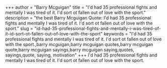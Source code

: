 +++
author = "Barry Mcguigan"
title = "I'd had 35 professional fights and mentally I was tired of it. I'd sort ot fallen out of love with the sport."
description = "the best Barry Mcguigan Quote: I'd had 35 professional fights and mentally I was tired of it. I'd sort ot fallen out of love with the sport."
slug = "id-had-35-professional-fights-and-mentally-i-was-tired-of-it-id-sort-ot-fallen-out-of-love-with-the-sport"
keywords = "I'd had 35 professional fights and mentally I was tired of it. I'd sort ot fallen out of love with the sport.,barry mcguigan,barry mcguigan quotes,barry mcguigan quote,barry mcguigan sayings,barry mcguigan saying,quotes, sayings,quote, saying, motivation"
+++
I'd had 35 professional fights and mentally I was tired of it. I'd sort ot fallen out of love with the sport.
